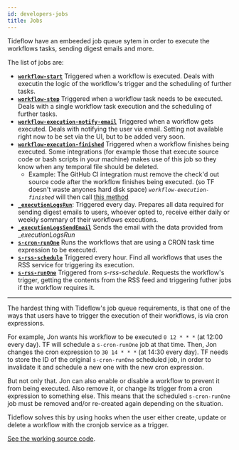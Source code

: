 ```yaml
---
id: developers-jobs
title: Jobs
---
```


Tideflow have an embeeded job queue sytem in order to execute the workflows tasks, sending digest emails and more.

The list of jobs are:

* **[`workflow-start`](https://github.com/tideflow-io/tideflow/blob/2cfaaf14f364c6f385f6cd579700e124e6dcd5d0/imports/queue/server/index.js#L416)** Triggered when a workflow is executed. Deals with executin the logic of the workflow's trigger and the scheduling of further tasks.
* **[`workflow-step`](https://github.com/tideflow-io/tideflow/blob/2cfaaf14f364c6f385f6cd579700e124e6dcd5d0/imports/queue/server/index.js#L546)** Triggered when a workflow task needs to be executed. Deals with a single workflow task execution and the scheduling of further tasks.
* **[`workflow-execution-notify-email`](https://github.com/tideflow-io/tideflow/blob/2cfaaf14f364c6f385f6cd579700e124e6dcd5d0/imports/queue/server/index.js#L719)** Triggered when a workflow gets executed. Deals with notifying the user via email. Setting not available right now to be set via the UI, but to be added very soon.
* **[`workflow-execution-finished`](https://github.com/tideflow-io/tideflow/blob/2cfaaf14f364c6f385f6cd579700e124e6dcd5d0/imports/queue/server/index.js#L746)** Triggered when a workflow finishes being executed. Some integrations (for example those that execute source code or bash scripts in your machine) makes use of this job so they know when any temporal file should be deleted.
  * Example: The GitHub CI integration must remove the check'd out source code after the workflow finishes being executed. (so TF doesn't waste anyones hard disk space) _`workflow-execution-finished`_ will then call [this method](https://github.com/tideflow-io/tideflow/blob/master/imports/services/github-ci/server/service.js#L141)
* **[`_executionLogsRun`](https://github.com/tideflow-io/tideflow/blob/70c5f8a5c0fcf5b691e29b8c5b80fae4c20b26dd/imports/services/_executionLogs/server/job.js#L108)**: Triggered every day. Prepares all data required for sending digest emails to users, whoever opted to, receive either daily or weekly sommary of their workflows executions.
* **[`_executionLogsSendEmail`](https://github.com/tideflow-io/tideflow/blob/70c5f8a5c0fcf5b691e29b8c5b80fae4c20b26dd/imports/services/_executionLogs/server/job.js#L134)** Sends the email with the data provided from __executionLogsRun_
* **[`s-cron-runOne`](https://github.com/tideflow-io/tideflow/blob/3fb686eb069be3a74b4d15030c7db33e3ee8e322/imports/services/cron/server/job.js)** Runs the workflows that are using a CRON task time expression to be executed.
* **[`s-rss-schedule`](https://github.com/tideflow-io/tideflow/blob/70c5f8a5c0fcf5b691e29b8c5b80fae4c20b26dd/imports/services/rss/server/job.js#L50)** Triggered every hour. Find all workflows that uses the RSS service for triggering its execution.
* **[`s-rss-runOne`](https://github.com/tideflow-io/tideflow/blob/70c5f8a5c0fcf5b691e29b8c5b80fae4c20b26dd/imports/services/rss/server/job.js#L10)** Triggered from _s-rss-schedule_. Requests the workflow's trigger, getting the contents from the RSS feed and triggering futher jobs if the workflow requires it. 

---

The hardest thing with Tideflow's job queue requirements, is that one of the ways that users have to trigger the execution of their workflows, is via cron expressions.

For example, Jon wants his workflow to be executed `0 12 * * *` (at 12:00 every day). TF will schedule a `s-cron-runOne` job at that time. Then, Jon changes the cron expression to `30 14 * * *` (at 14:30 every day). TF needs to store the ID of the original `s-cron-runOne` scheduled job, in order to invalidate it and schedule a new one with the new cron expression.

But not only that. Jon can also enable or disable a workflow to prevent it from being executed. Also remove it, or change its trigger from a cron expression to something else. This means that the scheduled `s-cron-runOne` job must be removed and/or re-created again depending on the situation.

Tideflow solves this by using hooks when the user either create, update or delete a workflow with the cronjob service as a trigger.

[See the working source code](https://github.com/tideflow-io/tideflow/blob/e656c0fb62e89b2e66c3c59620375e686283b0a0/imports/services/cron/server/service.js#L42).
